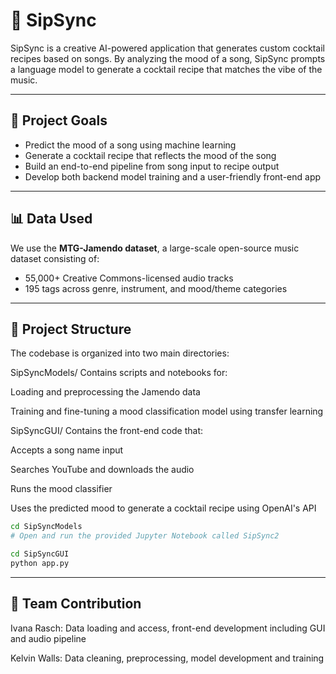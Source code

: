 # 🥂 SipSync

SipSync is a creative AI-powered application that generates custom cocktail recipes based on songs. By analyzing the mood of a song, SipSync prompts a language model to generate a cocktail recipe that matches the vibe of the music.

---

## 🎯 Project Goals

- Predict the mood of a song using machine learning
- Generate a cocktail recipe that reflects the mood of the song
- Build an end-to-end pipeline from song input to recipe output
- Develop both backend model training and a user-friendly front-end app

---

## 📊 Data Used

We use the **MTG-Jamendo dataset**, a large-scale open-source music dataset consisting of:

- 55,000+ Creative Commons-licensed audio tracks  
- 195 tags across genre, instrument, and mood/theme categories  



---

## 📁 Project Structure

The codebase is organized into two main directories:

SipSyncModels/
Contains scripts and notebooks for:

Loading and preprocessing the Jamendo data

Training and fine-tuning a mood classification model using transfer learning

SipSyncGUI/
Contains the front-end code that:

Accepts a song name input

Searches YouTube and downloads the audio

Runs the mood classifier

Uses the predicted mood to generate a cocktail recipe using OpenAI's API

```bash
cd SipSyncModels
# Open and run the provided Jupyter Notebook called SipSync2
```
```bash
cd SipSyncGUI
python app.py

```
---

## 👥 Team Contribution
Ivana Rasch: Data loading and access, front-end development including GUI and audio pipeline

Kelvin Walls: Data cleaning, preprocessing, model development and training


